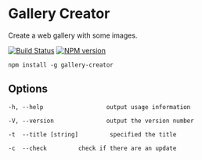 # Gallery Creator

Create a web gallery with some images.

[![Build Status](https://travis-ci.org/cedced19/gallery-creator.svg?branch=master)](https://travis-ci.org/cedced19/gallery-creator)
[![NPM version](https://badge.fury.io/js/gallery-creator.svg)](http://badge.fury.io/js/gallery-creator)

```
npm install -g gallery-creator
```

## Options

```
-h, --help                  output usage information

-V, --version               output the version number

-t  --title [string]         specified the title

-c  --check         check if there are an update
```
